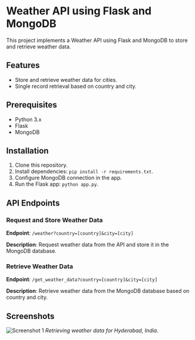 
# Weather API using Flask and MongoDB

This project implements a Weather API using Flask and MongoDB to store and retrieve weather data.

## Features

- Store and retrieve weather data for cities.
- Single record retrieval based on country and city.

## Prerequisites

- Python 3.x
- Flask
- MongoDB

## Installation

1. Clone this repository.
2. Install dependencies: `pip install -r requirements.txt`.
3. Configure MongoDB connection in the app.
4. Run the Flask app: `python app.py`.

## API Endpoints

### Request and Store Weather Data

**Endpoint**: `/weather?country=[country]&city=[city]`

**Description**: Request weather data from the API and store it in the MongoDB database.

### Retrieve Weather Data

**Endpoint**: `/get_weather_data?country=[country]&city=[city]`

**Description**: Retrieve weather data from the MongoDB database based on country and city.

## Screenshots

![Screenshot 1](/path/to/screenshot_1.png)
*Retrieving weather data for Hyderabad, India.*

